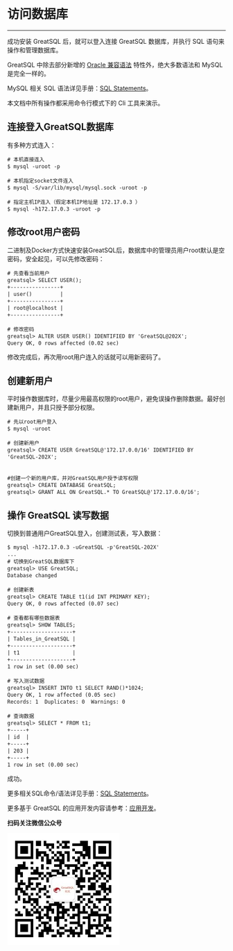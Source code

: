 # 访问数据库
---

成功安装 GreatSQL 后，就可以登入连接 GreatSQL 数据库，并执行 SQL 语句来操作和管理数据库。

GreatSQL 中除去部分新增的 [Oracle 兼容语法](../5-enhance/5-3-easyuse.md) 特性外，绝大多数语法和 MySQL 是完全一样的。

MySQL 相关 SQL 语法详见手册：[SQL Statements](https://dev.mysql.com/doc/refman/8.0/en/sql-statements.html)。

本文档中所有操作都采用命令行模式下的 Cli 工具来演示。

## 连接登入GreatSQL数据库

有多种方式连入：

```shell
# 本机直接连入
$ mysql -uroot -p

# 本机指定socket文件连入
$ mysql -S/var/lib/mysql/mysql.sock -uroot -p

# 指定主机IP连入（假定本机IP地址是 172.17.0.3 ）
$ mysql -h172.17.0.3 -uroot -p
```

## 修改root用户密码

二进制及Docker方式快速安装GreatSQL后，数据库中的管理员用户root默认是空密码，安全起见，可以先修改密码：

```
# 先查看当前用户
greatsql> SELECT USER();
+----------------+
| user()         |
+----------------+
| root@localhost |
+----------------+

# 修改密码
greatsql> ALTER USER USER() IDENTIFIED BY 'GreatSQL@202X';
Query OK, 0 rows affected (0.02 sec)
```
修改完成后，再次用root用户连入的话就可以用新密码了。

## 创建新用户

平时操作数据库时，尽量少用最高权限的root用户，避免误操作删除数据。最好创建新用户，并且只授予部分权限。

```
# 先以root用户登入
$ mysql -uroot 

# 创建新用户
greatsql> CREATE USER GreatSQL@'172.17.0.0/16' IDENTIFIED BY 'GreatSQL-202X';


#创建一个新的用户库，并对GreatSQL用户授予读写权限
greatsql> CREATE DATABASE GreatSQL;
greatsql> GRANT ALL ON GreatSQL.* TO GreatSQL@'172.17.0.0/16';
```

## 操作 GreatSQL 读写数据

切换到普通用户GreatSQL登入，创建测试表，写入数据：
```
$ mysql -h172.17.0.3 -uGreatSQL -p'GreatSQL-202X'
...
# 切换到GreatSQL数据库下
greatsql> USE GreatSQL;
Database changed

# 创建新表
greatsql> CREATE TABLE t1(id INT PRIMARY KEY);
Query OK, 0 rows affected (0.07 sec)

# 查看都有哪些数据表
greatsql> SHOW TABLES;
+--------------------+
| Tables_in_GreatSQL |
+--------------------+
| t1                 |
+--------------------+
1 row in set (0.00 sec)

# 写入测试数据
greatsql> INSERT INTO t1 SELECT RAND()*1024;
Query OK, 1 row affected (0.05 sec)
Records: 1  Duplicates: 0  Warnings: 0

# 查询数据
greatsql> SELECT * FROM t1;
+-----+
| id  |
+-----+
| 203 |
+-----+
1 row in set (0.00 sec)
```
成功。

更多相关SQL命令/语法详见手册：[SQL Statements](https://dev.mysql.com/doc/refman/8.0/en/sql-statements.html)。

更多基于 GreatSQL 的应用开发内容请参考：[应用开发](../12-dev-guide/12-dev-guide.md)。


**扫码关注微信公众号**

![greatsql-wx](../greatsql-wx.jpg)
